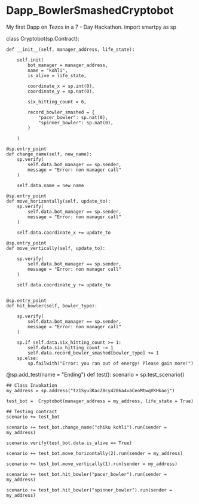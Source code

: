 # Dapp_BowlerSmashedCryptobot
My first Dapp on Tezos in a 7 - Day Hackathon.
import smartpy as sp

class Cryptobot(sp.Contract):

    def __init__(self, manager_address, life_state):
        
        self.init(
            bot_manager = manager_address,
            name = "kohli",
            is_alive = life_state,
            
            coordinate_x = sp.int(0), 
            coordinate_y = sp.nat(0), 
            
            six_hitting_count = 6,

            record_bowler_smashed = {
                "pacer_bowler": sp.nat(0), 
                "spinner_bowler": sp.nat(0), 
            }
            
        )

    @sp.entry_point
    def change_name(self, new_name):
        sp.verify(
            self.data.bot_manager == sp.sender, 
            message = "Error: non manager call"
        )

        self.data.name = new_name
    
    @sp.entry_point
    def move_horizontally(self, update_to):
        sp.verify(
            self.data.bot_manager == sp.sender, 
            message = "Error: non manager call"
        )
            
        self.data.coordinate_x += update_to
    
    @sp.entry_point
    def move_vertically(self, update_to):
        
        sp.verify(
            self.data.bot_manager == sp.sender, 
            message = "Error: non manager call"
        )
            
        self.data.coordinate_y += update_to

        
    @sp.entry_point
    def hit_bowler(self, bowler_type):
        
        sp.verify(
            self.data.bot_manager == sp.sender, 
            message = "Error: non manager call"
        )

        sp.if self.data.six_hitting_count >= 1:
            self.data.six_hitting_count -= 1
            self.data.record_bowler_smashed[bowler_type] += 1
        sp.else:
            sp.failwith("Error: you ran out of energy! Please gain more!")

    
@sp.add_test(name = "Ending")
def test():
    scenario = sp.test_scenario()
    
    ## Class Invokation
    my_address = sp.address("tz1Syu3KacZ8cy4286a4vaCeoMtwqVKHkaoj")

    test_bot =  Cryptobot(manager_address = my_address, life_state = True)
    
    ## Testing contract
    scenario += test_bot
    
    scenario += test_bot.change_name("chiku kohli").run(sender = my_address)
    
    scenario.verify(test_bot.data.is_alive == True)
    
    scenario += test_bot.move_horizontally(2).run(sender = my_address)
    
    scenario += test_bot.move_vertically(1).run(sender = my_address)
    
    scenario += test_bot.hit_bowler("pacer_bowler").run(sender = my_address)
    
    scenario += test_bot.hit_bowler("spinner_bowler").run(sender = my_address)
    

